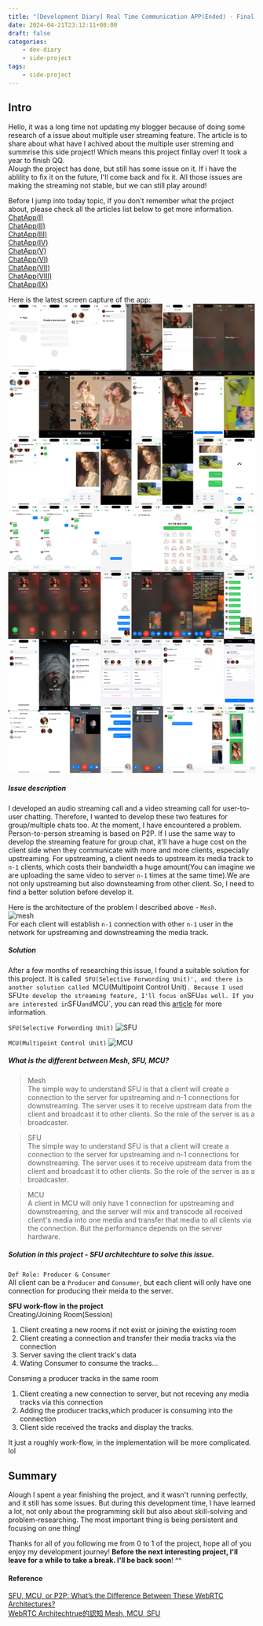 ```yaml
---
title: "[Development Diary] Real Time Communication APP(Ended) - Final & Summary"
date: 2024-04-21T23:12:11+08:00
draft: false
categories:
    - dev-diary
    - side-project
tags: 
    - side-project 
---
```


## Intro
Hello, it was a long time not updating my blogger because of doing some research of a issue about multiple user streaming feature. The article is to share about what have I achived about the multiple user streming and summrise this side project! Which means this project finllay over! It took a year to finish QQ.  
Alough the project has done, but still has some issue on it. If i have the ablility to fix it on the future, I'll come back and fix it. All those issues are making the streaming not stable, but we can still play around!  

Before I jump into today topic, If you don't remember what the project about, please check all the articles list below to get more information.  
[ChatApp(I)](/post/chat-app-init/)  
[ChatApp(II)](/post/chat-app-demo/)  
[ChatApp(III)](/post/chat-app-update/)  
[ChatApp(IV)](/post/chat-app-final/)  
[ChatApp(V)](/post/chat-app-voice-chat/)  
[ChatApp(VI)](/post/chat-app-sticker-updated/)  
[ChatApp(Ⅶ)](/post/chat-app-story-alignment-updated/)  
[ChatApp(Ⅷ)](/post/chat-app-story-multiple-img-updated/)  
[ChatApp(IX)](/post/chat-app-sticker-shop-updated/)

Here is the latest screen capture of the app:  
![final-app](/images/chat-app/2024-04-20-final.png)

##### Issue description
I developed an audio streaming call and a video streaming call for user-to-user chatting. Therefore, I wanted to develop these two features for group/multiple chats too. At the moment, I have encountered a problem. Person-to-person streaming is based on P2P. If I use the same way to develop the streaming feature for group chat, it'll have a huge cost on the client side when they communicate with more and more clients, especially upstreaming. For upstreaming, a client needs to upstream its media track to `n-1` clients, which costs their bandwidth a huge amount(You can imagine we are uploading the same video to server `n-1` times at the same time).We are not only upstreaming but also downsteaming from other client. So, I need to find a better solution before develop it.  

Here is the architecture of the problem I described above - `Mesh`.  
![mesh](/images/hepler/mesh.png)  
For each client will establish `n-1` connection with other `n-1` user in the network for upstreaming and downstreaming the media track.

##### Solution
After a few months of researching this issue, I found a suitable solution for this project. It is called  `SFU(Selective Forwording Unit)', and there is another solution called `MCU(Multipoint Control Unit)`. Because I used `SFU` to develop the streaming feature, I'll focus on `SFU` as well.
If you are interested in `SFU` and `MCU`, you can read this [article](https://getstream.io/blog/what-is-a-selective-forwarding-unit-in-webrtc/) for more information.

`SFU(Selective Forwording Unit)`
![SFU](/images/hepler/sfu.png)


`MCU(Multipoint Control Unit)`
![MCU](/images/hepler/mcu.png)

##### What is the different between Mesh, SFU, MCU?
> Mesh   
The simple way to understand SFU is that a client will create a connection to the server for upstreaming and n-1 connections for downstreaming. The server uses it to receive upstream data from the client and broadcast it to other clients. So the role of the server is as a broadcaster. 

> SFU   
The simple way to understand SFU is that a client will create a connection to the server for upstreaming and n-1 connections for downstreaming. The server uses it to receive upstream data from the client and broadcast it to other clients. So the role of the server is as a broadcaster.

> MCU  
A client in MCU will only have 1 connection for upstreaming and downstreaming, and the server will mix and transcode all received client's media into one media and transfer that media to all clients via the connection. But the performance depends on the server hardware.

##### Solution in this project -  SFU architechture to solve this issue.  
`Def Role: Producer & Consumer`  
All client can be a `Producer` and `Consumer`, but each client will only have one connection for producing their meida to the server.

**SFU work-flow in the project**  
Creating/Joining Room(Session) 
1. Client creating a new rooms if not exist or joining the existing room
2. Client creating a connection and transfer their media tracks via the connection
3. Server saving the client track's data
4. Wating Consumer to consume the tracks...

Consming a producer tracks in the same room  
1. Client creating a new connection to server, but not receving any media tracks via this connection
2. Adding the producer tracks,which producer is consuming into the connection
3. Client side received the tracks and display the tracks.

It just a roughly work-flow, in the implementation will be more complicated. lol

## Summary
Alough I spent a year finishing the project, and it wasn't running perfectly, and it still has some issues. But during this development time, I have learned a lot, not only about the programming skill but also about skill-solving and problem-researching. The most important thing is being persistent and focusing on one thing!

Thanks for all of you following me from 0 to 1 of the project, hope all of you enjoy my development journey! **Before the next interesting project, I'll leave for a while to take a break. I'll be back soon**! ^^


#### Reference
[SFU, MCU, or P2P: What’s the Difference Between These WebRTC Architectures?](https://getstream.io/blog/what-is-a-selective-forwarding-unit-in-webrtc/)   
[WebRTC Architechtrue的認知 Mesh, MCU, SFU](https://getstream.io/blog/what-is-a-selective-forwarding-unit-in-webrtc/)